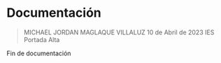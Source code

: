 
# Documentación

>MICHAEL JORDAN MAGLAQUE VILLALUZ
>10 de Abril de 2023
>IES Portada Alta

Fin de documentación

